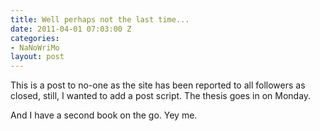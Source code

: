 ```yaml
---
title: Well perhaps not the last time...
date: 2011-04-01 07:03:00 Z
categories:
- NaNoWriMo
layout: post
---
```


This is a post to no-one as the site has been reported to all followers as closed, still, I wanted to add a post script. The thesis goes in on Monday.

And I have a second book on the go. Yey me.
